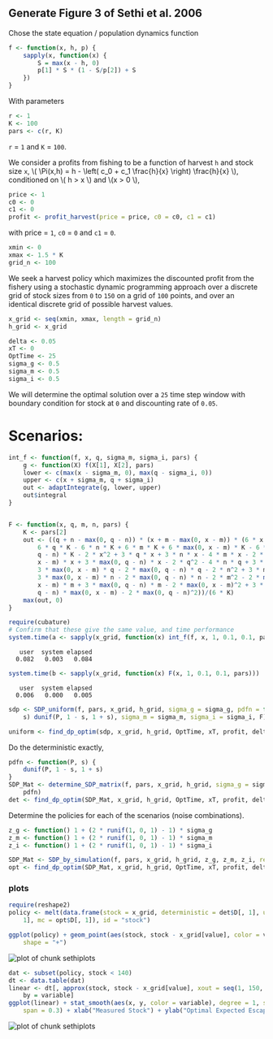 




## Generate Figure 3 of Sethi et al. 2006




Chose the state equation / population dynamics function


```r
f <- function(x, h, p) {
    sapply(x, function(x) {
        S = max(x - h, 0)
        p[1] * S * (1 - S/p[2]) + S
    })
}
```


With parameters 


```r
r <- 1
K <- 100
pars <- c(r, K)
```


`r` = `1` and `K` = `100`.

We consider a profits from fishing to be a function of harvest `h` and stock size `x`,  \\( \Pi(x,h) = h - \left( c_0  + c_1 \frac{h}{x} \right) \frac{h}{x} \\), conditioned on \\( h > x \\) and \\(x > 0 \\),


```r
price <- 1
c0 <- 0
c1 <- 0
profit <- profit_harvest(price = price, c0 = c0, c1 = c1)
```


with price = `1`, `c0` = `0` and `c1` = `0`. 



```r
xmin <- 0
xmax <- 1.5 * K
grid_n <- 100
```


We seek a harvest policy which maximizes the discounted profit from the fishery using a stochastic dynamic programming approach over a discrete grid of stock sizes from `0` to `150` on a grid of `100` points, and over an identical discrete grid of possible harvest values.  



```r
x_grid <- seq(xmin, xmax, length = grid_n)
h_grid <- x_grid
```




```r
delta <- 0.05
xT <- 0
OptTime <- 25
sigma_g <- 0.5
sigma_m <- 0.5
sigma_i <- 0.5
```


We will determine the optimal solution over a `25` time step window with boundary condition for stock at `0` and discounting rate of `0.05`.  

# Scenarios: 


```r
int_f <- function(f, x, q, sigma_m, sigma_i, pars) {
    g <- function(X) f(X[1], X[2], pars)
    lower <- c(max(x - sigma_m, 0), max(q - sigma_i, 0))
    upper <- c(x + sigma_m, q + sigma_i)
    out <- adaptIntegrate(g, lower, upper)
    out$integral
}


F <- function(x, q, m, n, pars) {
    K <- pars[2]
    out <- ((q + n - max(0, q - n)) * (x + m - max(0, x - m)) * (6 * x * K - 
        6 * q * K - 6 * n * K + 6 * m * K + 6 * max(0, x - m) * K - 6 * max(0, 
        q - n) * K - 2 * x^2 + 3 * q * x + 3 * n * x - 4 * m * x - 2 * max(0, 
        x - m) * x + 3 * max(0, q - n) * x - 2 * q^2 - 4 * n * q + 3 * m * q + 
        3 * max(0, x - m) * q - 2 * max(0, q - n) * q - 2 * n^2 + 3 * m * n + 
        3 * max(0, x - m) * n - 2 * max(0, q - n) * n - 2 * m^2 - 2 * max(0, 
        x - m) * m + 3 * max(0, q - n) * m - 2 * max(0, x - m)^2 + 3 * max(0, 
        q - n) * max(0, x - m) - 2 * max(0, q - n)^2))/(6 * K)
    max(out, 0)
}
```



```r
require(cubature)
# Confirm that these give the same value, and time performance
system.time(a <- sapply(x_grid, function(x) int_f(f, x, 1, 0.1, 0.1, pars)))
```

```
   user  system elapsed 
  0.082   0.003   0.084 
```

```r
system.time(b <- sapply(x_grid, function(x) F(x, 1, 0.1, 0.1, pars)))
```

```
   user  system elapsed 
  0.006   0.000   0.005 
```



```r
sdp <- SDP_uniform(f, pars, x_grid, h_grid, sigma_g = sigma_g, pdfn = function(P, 
    s) dunif(P, 1 - s, 1 + s), sigma_m = sigma_m, sigma_i = sigma_i, F)
```



```r
uniform <- find_dp_optim(sdp, x_grid, h_grid, OptTime, xT, profit, delta, reward = 0)
```


Do the deterministic exactly,


```r
pdfn <- function(P, s) {
    dunif(P, 1 - s, 1 + s)
}
SDP_Mat <- determine_SDP_matrix(f, pars, x_grid, h_grid, sigma_g = sigma_g, 
    pdfn)
det <- find_dp_optim(SDP_Mat, x_grid, h_grid, OptTime, xT, profit, delta, reward = 0)
```





Determine the policies for each of the scenarios (noise combinations).


```r
z_g <- function() 1 + (2 * runif(1, 0, 1) - 1) * sigma_g
z_m <- function() 1 + (2 * runif(1, 0, 1) - 1) * sigma_m
z_i <- function() 1 + (2 * runif(1, 0, 1) - 1) * sigma_i

SDP_Mat <- SDP_by_simulation(f, pars, x_grid, h_grid, z_g, z_m, z_i, reps = 20000)
opt <- find_dp_optim(SDP_Mat, x_grid, h_grid, OptTime, xT, profit, delta, reward = 0)
```


### plots




```r
require(reshape2)
policy <- melt(data.frame(stock = x_grid, deterministic = det$D[, 1], uniform = uniform$D[, 
    1], mc = opt$D[, 1]), id = "stock")

ggplot(policy) + geom_point(aes(stock, stock - x_grid[value], color = variable), 
    shape = "+")
```

![plot of chunk sethiplots](http://farm9.staticflickr.com/8175/7980207053_536721ed11_o.png) 

```r
dat <- subset(policy, stock < 140)
dt <- data.table(dat)
linear <- dt[, approx(stock, stock - x_grid[value], xout = seq(1, 150, length = 15)), 
    by = variable]
ggplot(linear) + stat_smooth(aes(x, y, color = variable), degree = 1, se = FALSE, 
    span = 0.3) + xlab("Measured Stock") + ylab("Optimal Expected Escapement")
```

![plot of chunk sethiplots](http://farm9.staticflickr.com/8438/7980207348_30b9b9d431_o.png) 


